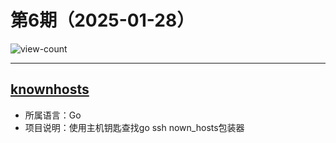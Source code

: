 # 第6期（2025-01-28）

![view-count](https://count.getloli.com/@xiaoxuan6-weekly-20250128)

---
## [knownhosts](https://github.com/skeema/knownhosts)
- 所属语言：Go
- 项目说明：使用主机钥匙查找go ssh nown_hosts包装器
